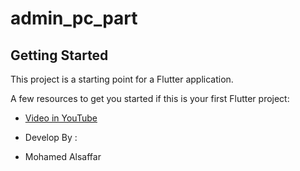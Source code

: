 # admin_pc_part


## Getting Started

This project is a starting point for a Flutter application.

A few resources to get you started if this is your first Flutter project:

- [Video in YouTube](https://youtu.be/QpcFf2tL6jU)

- Develop By :
- Mohamed Alsaffar
